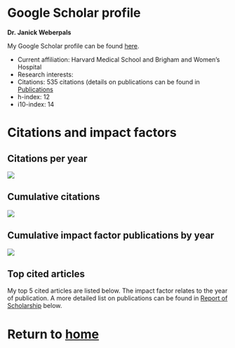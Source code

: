 # Google Scholar profile

**Dr. Janick Weberpals**

My Google Scholar profile can be found
[here](https://scholar.google.com/citations?user=B59js_8AAAAJ&hl=en).

-   Current affiliation: Harvard Medical School and Brigham and Women’s
    Hospital
-   Research interests:
-   Citations: 535 citations (details on publications can be found in
    [Publications](https://janickweberpals.github.io/files/publications.html)
-   h-index: 12
-   i10-index: 14

# Citations and impact factors

## Citations per year

<img src="/Users/janick/Documents/R_projects/janickweberpals.github.io/pages/scholarship_files/figure-markdown_strict/unnamed-chunk-2-1.png" style="display: block; margin: auto auto auto 0;" />

## Cumulative citations

<img src="/Users/janick/Documents/R_projects/janickweberpals.github.io/pages/scholarship_files/figure-markdown_strict/unnamed-chunk-3-1.png" style="display: block; margin: auto auto auto 0;" />

## Cumulative impact factor publications by year

<img src="/Users/janick/Documents/R_projects/janickweberpals.github.io/pages/scholarship_files/figure-markdown_strict/unnamed-chunk-4-1.png" style="display: block; margin: auto auto auto 0;" />

## Top cited articles

My top 5 cited articles are listed below. The impact factor relates to
the year of publication. A more detailed list on publications can be
found in [Report of
Scholarship](https://janickweberpals.github.io/scholarship/#Report_of_Scholarship)
below.

# Return to [home](https://janickweberpals.github.io)
